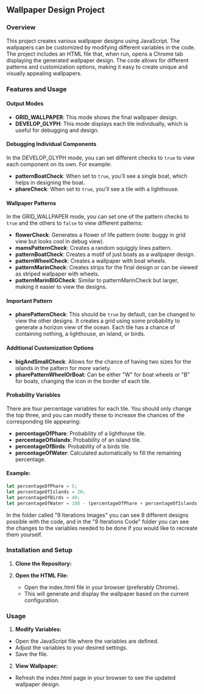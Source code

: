 ## Wallpaper Design Project

### Overview

This project creates various wallpaper designs using JavaScript. The wallpapers can be customized by modifying different variables in the code. The project includes an HTML file that, when run, opens a Chrome tab displaying the generated wallpaper design. The code allows for different patterns and customization options, making it easy to create unique and visually appealing wallpapers.

### Features and Usage

#### Output Modes
- **GRID_WALLPAPER**: This mode shows the final wallpaper design.
- **DEVELOP_GLYPH**: This mode displays each tile individually, which is useful for debugging and design.

#### Debugging Individual Components
In the DEVELOP_GLYPH mode, you can set different checks to `true` to view each component on its own. For example:
- **patternBoatCheck**: When set to `true`, you'll see a single boat, which helps in designing the boat.
- **phareCheck**: When set to `true`, you'll see a tile with a lighthouse.

#### Wallpaper Patterns
In the GRID_WALLPAPER mode, you can set one of the pattern checks to `true` and the others to `false` to view different patterns:
- **flowerCheck**: Generates a flower of life pattern (note: buggy in grid view but looks cool in debug view).
- **mamsPatternCheck**: Creates a random squiggly lines pattern.
- **patternBoatCheck**: Creates a motif of just boats as a wallpaper design.
- **patternWheelCheck**: Creates a wallpaper with boat wheels.
- **patternMarinCheck**: Creates strips for the final design or can be viewed as striped wallpaper with wheels.
- **patternMarinBIGCheck**: Similar to patternMarinCheck but larger, making it easier to view the designs.

#### Important Pattern
- **pharePatternCheck**: This should be `true` by default, can be changed to view the other designs. It creates a grid using some probability to generate a horizon view of the ocean. Each tile has a chance of containing nothing, a lighthouse, an island, or birds.

#### Additional Customization Options
- **bigAndSmallCheck**: Allows for the chance of having two sizes for the islands in the pattern for more variety.
- **pharePatternWheelOrBoat**: Can be either "W" for boat wheels or "B" for boats, changing the icon in the border of each tile.

#### Probability Variables
There are four percentage variables for each tile. You should only change the top three, and you can modify these to increase the chances of the corresponding tile appearing:
- **percentageOfPhare**: Probability of a lighthouse tile.
- **percentageOfIslands**: Probability of an island tile.
- **percentageOfBirds**: Probability of a birds tile.
- **percentageOfWater**: Calculated automatically to fill the remaining percentage.

#### Example:
```javascript
let percentageOfPhare = 5;
let percentageOfIslands = 20;
let percentageOfBirds = 40;
let percentageOfWater = 100 - (percentageOfPhare + percentageOfIslands + percentageOfBirds);
```

In the folder called "9 Iterations Images" you can see 9 different designs possible with the code, and in the  "9 Iterations Code" folder you can see the changes to the variables needed to be done if you would like to recreate them yourself.

### Installation and Setup

1. **Clone the Repository:**

2. **Open the HTML File:**
   - Open the index.html file in your browser (preferably Chrome).
   - This will generate and display the wallpaper based on the current configuration.

### Usage

1. **Modify Variables:**

- Open the JavaScript file where the variables are defined.
- Adjust the variables to your desired settings.
- Save the file.

2. **View Wallpaper:**

- Refresh the index.html page in your browser to see the updated wallpaper design.

